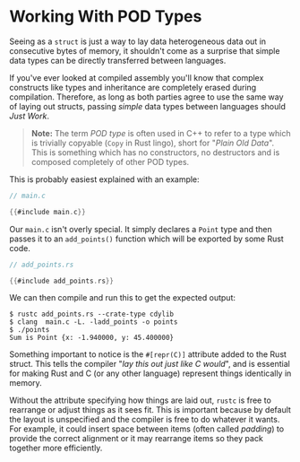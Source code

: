 # Working With POD Types

Seeing as a `struct` is just a way to lay data heterogeneous data out in
consecutive bytes of memory, it shouldn't come as a surprise that simple data
types can be directly transferred between languages. 

If you've ever looked at compiled assembly you'll know that complex constructs
like types and inheritance are completely erased during compilation. Therefore,
as long as both parties agree to use the same way of laying out structs,
passing *simple* data types between languages should *Just Work*.

> **Note:** The term *POD type* is often used in C++ to refer to a type which
> is trivially copyable (`Copy` in Rust lingo), short for "*Plain Old Data*".
> This is something which has no constructors, no destructors and is composed
> completely of other POD types.

This is probably easiest explained with an example:

```c
// main.c

{{#include main.c}}
```

Our `main.c` isn't overly special. It simply declares a `Point` type and then
passes it to an `add_points()` function which will be exported by some Rust 
code.

```rust
// add_points.rs

{{#include add_points.rs}}
```

We can then compile and run this to get the expected output:

```console
$ rustc add_points.rs --crate-type cdylib
$ clang  main.c -L. -ladd_points -o points
$ ./points
Sum is Point {x: -1.940000, y: 45.400000}
```

Something important to notice is the `#[repr(C)]` attribute added to the Rust
struct. This tells the compiler "*lay this out just like C would*", and is
essential for making Rust and C (or any other language) represent things
identically in memory. 

Without the attribute specifying how things are laid out, `rustc` is free to
rearrange or adjust things as it sees fit. This is important because by default
the layout is unspecified and the compiler is free to do whatever it wants.
For example, it could insert space between items (often called *padding*)
to provide the correct alignment or it may rearrange items so they pack
together more efficiently.

[pod]: https://stackoverflow.com/a/146454
